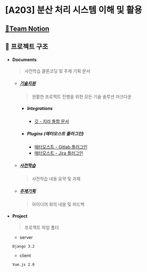 # [A203] 분산 처리 시스템 이해 및 활용

## [💫Team Notion](https://jiu-park.notion.site/37288436db2340548316cff3e34de341)

## 🧩 프로젝트 구조

- #### Documents

  > 사전학습 클론코딩 및 주제 기획 문서

  - ##### [기술지원](./Document/기술지원)

    > 원활한 프로젝트 진행을 위한 모든 기술 솔루션 마크다운

    - ##### Integrations 
      - [깃 - 지라 통합 문서](./Document/기술지원/Integrations/Jira_Integration.md)

    - ##### Plugins (매터모스트 플러그인)
      - [매터모스트 - Gitlab 플러그인](./Document/기술지원/Plugins/Gitlab.md)
      - [매터모스트 - Jira 플러그인](./Document/기술지원/Plugins/Jira.md)

  
  - ##### [사전학습](./Document/사전학습)

    > 사전학습 내용 요약 및 과제

  - ##### [주제기획](./Document/주제기획)
  
    > 아이디어 회의 내용 및 피드백
  
- #### Project

  > 프로젝트 파일 폴더

  - server

  `Django 3.2` 

  - client

  `Vue.js 2.0`

  

  
